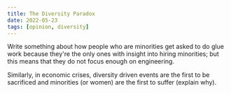 ```yaml
---
title: The Diversity Paradox
date: 2022-05-23
tags: [opinion, diversity]
---
```


Write something about how people who are minorities get asked to do glue work because they're the only ones with insight into hiring minorities; but this means that they do not focus enough on engineering.

Similarly, in economic crises, diversity driven events are the first to be sacrificed and minorities (or women) are the first to suffer (explain why).

<!-- References -->
[1]: <https://martin.kleppmann.com/2020/07/06/crdt-hard-parts-hydra.html> (Martin Kleppmann talk on CRDTs)
[2]: <https://ably.com/blog/crdts-distributed-data-consistency-challenges#what-are-operational-transforms> (Ably blog on CRDTs)
[3]: <https://www.cs.utexas.edu/~rossbach/cs380p-fall2019/papers/Counters.html> (Implementing counters with CRDTs)

<!-- Questions and comments - refer to IDs with QC prefix

1. Confirm that star topology is the correct terminology here
2. Confirm that declarative is the right terminology here
3. Include a nicer diagram to explain interleaving
4. Do the operations still have to be commutative in OTs? Re-watch Martin Kleppmann's video again.
5. Confirm these are actually the drawbacks of OT by wathcing Kleppman's video
-->